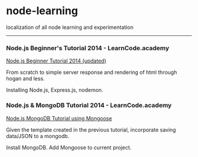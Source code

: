# node-learning
localization of all node learning and experimentation
____

### Node.js Beginner's Tutorial 2014 - LearnCode.academy
[Node.js Beginner Tutorial 2014 (updated)](https://www.youtube.com/watch?v=FqMIyTH9wSg)

From scratch to simple server response and rendering of html through hogan and less.

Installing Node.js, Express.js, nodemon.

### Node.js & MongoDB Tutorial 2014 - LearnCode.academy
[Node.js MongoDB Tutorial using Mongoose](https://www.youtube.com/watch?v=5e1NEdfs4is)

Given the template created in the previous tutorial, incorporate saving data/JSON to a mongodb.

Install MongoDB.  Add Mongoose to current project.